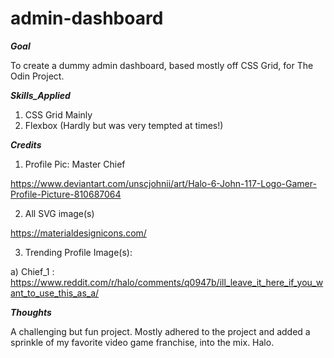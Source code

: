 # admin-dashboard

**_Goal_**

To create a dummy admin dashboard, based mostly off CSS Grid, for The Odin Project.

**_Skills_Applied_**

1. CSS Grid Mainly
2. Flexbox (Hardly but was very tempted at times!)

**_Credits_**

1. Profile Pic: Master Chief

https://www.deviantart.com/unscjohnii/art/Halo-6-John-117-Logo-Gamer-Profile-Picture-810687064

2. All SVG image(s)

https://materialdesignicons.com/

3. Trending Profile Image(s):

a) Chief_1 : https://www.reddit.com/r/halo/comments/q0947b/ill_leave_it_here_if_you_want_to_use_this_as_a/

**_Thoughts_**

A challenging but fun project. Mostly adhered to the project and added
a sprinkle of my favorite video game franchise, into the mix. Halo.
